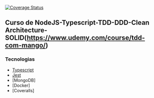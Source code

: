 [![Coverage Status](https://coveralls.io/repos/github/Lourene-MCSchueler/NodeJs-Typescript-TDD-Clean/badge.svg?branch=master)](https://coveralls.io/github/Lourene-MCSchueler/NodeJs-Typescript-TDD-Clean?branch=master)

## Curso de NodeJS-Typescript-TDD-DDD-Clean Architecture-SOLID(https://www.udemy.com/course/tdd-com-mango/)

### Tecnologias

- [Typescript](https://www.typescriptlang.org/)
- [Jest](https://jestjs.io/pt-BR/)
- [MongoDB]
- [Docker]
- [Coveralls]
